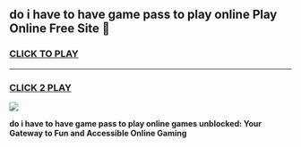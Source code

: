 
## do i have to have game pass to play online Play Online Free Site 👋
<h3>
<a href="https://download.freeplayer.one?title=do_i_have_to_have_game_pass_to_play_online&ref=21F">CLICK TO PLAY</a></h3>
<hr>

<h3>
<a href="https://download.freeplayer.one?title=do_i_have_to_have_game_pass_to_play_online&ref=21F">CLICK 2 PLAY</a>
  
</h3>

<a href="https://download.freeplayer.one?title=do_i_have_to_have_game_pass_to_play_online&ref=21F"><img src="https://cdnb.artstation.com/p/assets/images/images/032/539/853/original/anto-thomas-button-gif.gif"></a>


**do i have to have game pass to play online games unblocked: Your Gateway to Fun and Accessible Online Gaming**

